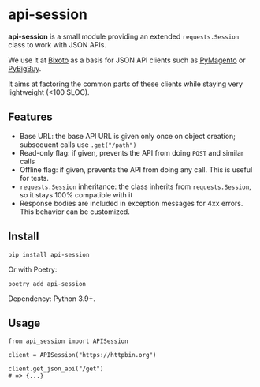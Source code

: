 # api-session

**api-session** is a small module providing an extended `requests.Session` class to work with JSON APIs.

We use it at [Bixoto](https://bixoto.com/) as a basis for JSON API clients such as [PyMagento][] or
[PyBigBuy][].

It aims at factoring the common parts of these clients while staying very lightweight (<100 SLOC).

[PyMagento]: https://github.com/Bixoto/PyMagento
[PyBigBuy]: https://github.com/Bixoto/PyBigBuy

## Features

* Base URL: the base API URL is given only once on object creation; subsequent calls use `.get("/path")`
* Read-only flag: if given, prevents the API from doing `POST` and similar calls
* Offline flag: if given, prevents the API from doing any call. This is useful for tests.
* `requests.Session` inheritance: the class inherits from `requests.Session`, so it stays 100% compatible with it
* Response bodies are included in exception messages for 4xx errors. This behavior can be customized.

## Install

    pip install api-session

Or with Poetry:

    poetry add api-session

Dependency: Python 3.9+.

## Usage

```python3
from api_session import APISession

client = APISession("https://httpbin.org")

client.get_json_api("/get")
# => {...}
```
